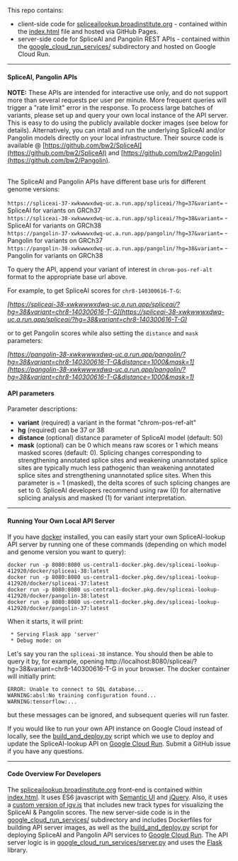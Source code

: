 This repo contains: 
- client-side code for [spliceailookup.broadinstitute.org](https://spliceailookup.broadinstitute.org/) - contained within the [index.html](index.html) file and hosted via GitHub Pages.
- server-side code for SpliceAI and Pangolin REST APIs - contained within the [google_cloud_run_services/](google_cloud_run_services/) subdirectory and hosted on Google Cloud Run. 

---

#### SpliceAI, Pangolin APIs


<b>NOTE:</b> These APIs are intended for interactive use only, and do not support more than several requests per user per minute. More frequent queries will trigger a "rate limit" error in the response. To process large batches of variants, please set up and query your own local instance of the API server. This is easy to do using the publicly available docker images (see below for details). Alternatively, you can intall and run the underlying SpliceAI and/or Pangolin models directly on your local infrastructure. Their source code is available @ [https://github.com/bw2/SpliceAI](https://github.com/bw2/SpliceAI) and [https://github.com/bw2/Pangolin](https://github.com/bw2/Pangolin). <br />
<br />

The SpliceAI and Pangolin APIs have different base urls for different genome versions:

`https://spliceai-37-xwkwwwxdwq-uc.a.run.app/spliceai/?hg=37&variant=` - SpliceAI for variants on GRCh37<br />
`https://spliceai-38-xwkwwwxdwq-uc.a.run.app/spliceai/?hg=38&variant=` - SpliceAI for variants on GRCh38<br />
`https://pangolin-37-xwkwwwxdwq-uc.a.run.app/pangolin/?hg=37&variant=` - Pangolin for variants on GRCh37<br />
`https://pangolin-38-xwkwwwxdwq-uc.a.run.app/pangolin/?hg=38&variant=` - Pangolin for variants on GRCh38 <br />

To query the API, append your variant of interest in `chrom-pos-ref-alt` format to the appropriate base url above.

For example, to get SpliceAI scores for `chr8-140300616-T-G`:<br>

*[https://spliceai-38-xwkwwwxdwq-uc.a.run.app/spliceai/?hg=38&variant=chr8-140300616-T-G](https://spliceai-38-xwkwwwxdwq-uc.a.run.app/spliceai/?hg=38&variant=chr8-140300616-T-G)*
  
or to get Pangolin scores while also setting the `distance` and `mask` parameters:<br>

*[https://pangolin-38-xwkwwwxdwq-uc.a.run.app/pangolin/?hg=38&variant=chr8-140300616-T-G&distance=1000&mask=1](https://pangolin-38-xwkwwwxdwq-uc.a.run.app/pangolin/?hg=38&variant=chr8-140300616-T-G&distance=1000&mask=1)*

#### API parameters

Parameter descriptions:  

- **variant** (required) a variant in the format "chrom-pos-ref-alt"  
- **hg** (required) can be 37 or 38  
- **distance** (optional) distance parameter of SpliceAI model (default: 50)   
- **mask** (optional) can be 0 which means raw scores or 1 which means masked scores (default: 0). 
Splicing changes corresponding to strengthening annotated splice sites and weakening unannotated splice sites are typically much less pathogenic than weakening annotated splice sites and
strengthening unannotated splice sites. When this parameter is = 1 (masked), the delta scores of such splicing changes are set to 0. SpliceAI developers recommend using raw (0) for alternative splicing analysis and masked (1) for variant interpretation.  


---
#### Running Your Own Local API Server

If you have [docker](https://docs.docker.com/engine/install/) installed, you can easily start your own SpliceAI-lookup API server by running one of these commands (depending on which model and genome version you want to query):

```
docker run -p 8080:8080 us-central1-docker.pkg.dev/spliceai-lookup-412920/docker/spliceai-38:latest
docker run -p 8080:8080 us-central1-docker.pkg.dev/spliceai-lookup-412920/docker/spliceai-37:latest
docker run -p 8080:8080 us-central1-docker.pkg.dev/spliceai-lookup-412920/docker/pangolin-38:latest
docker run -p 8080:8080 us-central1-docker.pkg.dev/spliceai-lookup-412920/docker/pangolin-37:latest
```
When it starts, it will print:  
```
 * Serving Flask app 'server'
 * Debug mode: on
```   

Let's say you ran the `spliceai-38` instance. You should then be able to query it by, for example, opening http://localhost:8080/spliceai/?hg=38&variant=chr8-140300616-T-G in your browser.
The docker container will initially print:   
```
ERROR: Unable to connect to SQL database...
WARNING:absl:No training configuration found...
WARNING:tensorflow:...
```
but these messages can be ignored, and subsequent queries will run faster.


If you would like to run your own API instance on Google Cloud instead of locally, see the [build_and_deploy.py](https://github.com/broadinstitute/SpliceAI-lookup/blob/master/google_cloud_run_services/build_and_deploy.py#L224-L238) script which we use to deploy and update the SpliceAI-lookup API on [Google Cloud Run](https://cloud.google.com/run?hl=en). Submit a GitHub issue if you have any questions.

---
#### Code Overview For Developers

The [spliceailookup.broadinstitute.org](https://spliceailookup.broadinstitute.org) front-end is contained within [index.html](index.html). It uses ES6 javascript with [Semantic UI](https://semantic-ui.com) and [jQuery](https://en.wikipedia.org/wiki/JQuery). Also, it uses a [custom version of igv.js](https://github.com/bw2/igv.js) that includes new track types for visualizing the SpliceAI & Pangolin scores. The new server-side code is in the [google_cloud_run_services/](google_cloud_run_services/) subdirectory and includes Dockerfiles for building API server images, as well as the [build_and_deploy.py](https://github.com/broadinstitute/SpliceAI-lookup/blob/master/google_cloud_run_services/build_and_deploy.py#L224-L238) script for deploying SpliceAI and Pangolin API services to [Google Cloud Run](https://cloud.google.com/run?hl=en). 
The API server logic is in [google_cloud_run_services/server.py](https://github.com/broadinstitute/SpliceAI-lookup/blob/master/google_cloud_run_services/server.py) and uses the [Flask](https://flask.palletsprojects.com/en/3.0.x) library.


